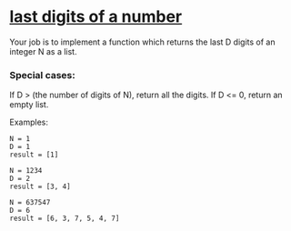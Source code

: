 # [last digits of a number](https://www.codewars.com/kata/5cd5ba1ce4471a00256930c0) #

Your job is to implement a function which returns the last D digits of an integer N as a list.

### Special cases: ###

If D > (the number of digits of N), return all the digits.
If D <= 0, return an empty list.

Examples:

    N = 1
    D = 1
    result = [1]

    N = 1234
    D = 2
    result = [3, 4]

    N = 637547
    D = 6
    result = [6, 3, 7, 5, 4, 7]
